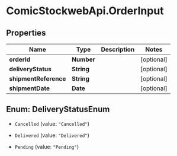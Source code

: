 # ComicStockwebApi.OrderInput

## Properties
Name | Type | Description | Notes
------------ | ------------- | ------------- | -------------
**orderId** | **Number** |  | [optional] 
**deliveryStatus** | **String** |  | [optional] 
**shipmentReference** | **String** |  | [optional] 
**shipmentDate** | **Date** |  | [optional] 


<a name="DeliveryStatusEnum"></a>
## Enum: DeliveryStatusEnum


* `Cancelled` (value: `"Cancelled"`)

* `Delivered` (value: `"Delivered"`)

* `Pending` (value: `"Pending"`)




